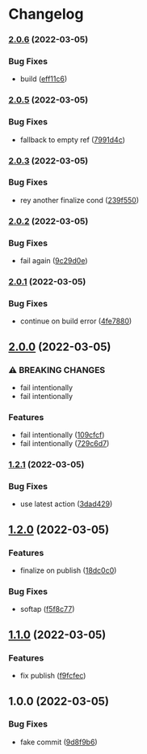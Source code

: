 # Changelog

### [2.0.6](https://github.com/mdvorak-iot/esp-app-release-test/compare/v2.0.5...v2.0.6) (2022-03-05)


### Bug Fixes

* build ([eff11c6](https://github.com/mdvorak-iot/esp-app-release-test/commit/eff11c6d7609907151e3773d4885424aa178d898))

### [2.0.5](https://github.com/mdvorak-iot/esp-app-release-test/compare/v2.0.4...v2.0.5) (2022-03-05)


### Bug Fixes

* fallback to empty ref ([7991d4c](https://github.com/mdvorak-iot/esp-app-release-test/commit/7991d4cceb5ac2e103f7fc7248063022ac97a9ea))

### [2.0.3](https://github.com/mdvorak-iot/esp-app-release-test/compare/v2.0.2...v2.0.3) (2022-03-05)


### Bug Fixes

* rey another finalize cond ([239f550](https://github.com/mdvorak-iot/esp-app-release-test/commit/239f550f9b9394f0ce2c125a614bba7b6b2b1255))

### [2.0.2](https://github.com/mdvorak-iot/esp-app-release-test/compare/v2.0.1...v2.0.2) (2022-03-05)


### Bug Fixes

* fail again ([9c29d0e](https://github.com/mdvorak-iot/esp-app-release-test/commit/9c29d0ecbf8e5537815cf4d433d13b06ec024031))

### [2.0.1](https://github.com/mdvorak-iot/esp-app-release-test/compare/v2.0.0...v2.0.1) (2022-03-05)


### Bug Fixes

* continue on build error ([4fe7880](https://github.com/mdvorak-iot/esp-app-release-test/commit/4fe7880b352240bca15cd811f4f99499d1aad437))

## [2.0.0](https://github.com/mdvorak-iot/esp-app-release-test/compare/v1.2.1...v2.0.0) (2022-03-05)


### ⚠ BREAKING CHANGES

* fail intentionally
* fail intentionally

### Features

* fail intentionally ([109cfcf](https://github.com/mdvorak-iot/esp-app-release-test/commit/109cfcfa34cb0faed07b1374e630ce93f00f6161))
* fail intentionally ([729c6d7](https://github.com/mdvorak-iot/esp-app-release-test/commit/729c6d7d9bed012b6824c00b14685c6f0b2ee8f1))

### [1.2.1](https://github.com/mdvorak-iot/esp-app-release-test/compare/v1.2.0...v1.2.1) (2022-03-05)


### Bug Fixes

* use latest action ([3dad429](https://github.com/mdvorak-iot/esp-app-release-test/commit/3dad42904bf778351ec7283d655bd1326cda9740))

## [1.2.0](https://github.com/mdvorak-iot/esp-app-release-test/compare/v1.1.0...v1.2.0) (2022-03-05)


### Features

* finalize on publish ([18dc0c0](https://github.com/mdvorak-iot/esp-app-release-test/commit/18dc0c0368ca566f669c47b4118e34b49f15022e))


### Bug Fixes

* softap ([f5f8c77](https://github.com/mdvorak-iot/esp-app-release-test/commit/f5f8c77ed8847200c9cc177ae757266081ffddf7))

## [1.1.0](https://github.com/mdvorak-iot/esp-app-release-test/compare/v1.0.0...v1.1.0) (2022-03-05)


### Features

* fix publish ([f9fcfec](https://github.com/mdvorak-iot/esp-app-release-test/commit/f9fcfec93313198d9a32cdadc241b4e4ee9301c3))

## 1.0.0 (2022-03-05)


### Bug Fixes

* fake commit ([9d8f9b6](https://github.com/mdvorak-iot/esp-app-release-test/commit/9d8f9b609e9c5ebfb83d016e61f5779d58ad741e))
